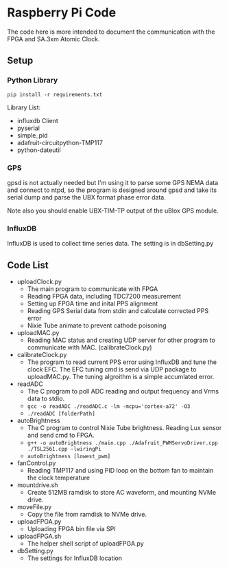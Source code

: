# Raspberry Pi Code

The code here is more intended to document the communication with the FPGA and SA.3xm Atomic Clock.

## Setup

### Python Library
```
pip install -r requirements.txt
```
Library List:
* influxdb Client
* pyserial
* simple_pid
* adafruit-circuitpython-TMP117
* python-dateutil

### GPS
gpsd is not actually needed but I'm using it to parse some GPS NEMA data and connect to ntpd, so the program is designed around gpsd and take its serial dump and parse the UBX format phase error data.

Note also you should enable UBX-TIM-TP output of the uBlox GPS module.

### InfluxDB
InfluxDB is used to collect time series data. The setting is in dbSetting.py

## Code List

* uploadClock.py
    * The main program to communicate with FPGA
    * Reading FPGA data, including TDC7200 measurement
    * Setting up FPGA time and inital PPS alignment
    * Reading GPS Serial data from stdin and calculate corrected PPS error
    * Nixie Tube animate to prevent cathode poisoning
* uploadMAC.py
    * Reading MAC status and creating UDP server for other program to communicate with MAC. (calibrateClock.py)
* calibrateClock.py
    * The program to read current PPS error using InfluxDB and tune the clock EFC. The EFC tuning cmd is send via UDP package to uploadMAC.py. The tuning algroithm is a simple accumlated error.
* readADC
    * The C program to poll ADC reading and output frequency and Vrms data to stdio.
    * `gcc -o readADC ./readADC.c -lm -mcpu='cortex-a72' -O3`
    * `./readADC [folderPath]`
* autoBrightness
    * The C program to control Nixie Tube brightness. Reading Lux sensor and send cmd to FPGA.
    * `g++ -o autoBrightness ./main.cpp ./Adafruit_PWMServoDriver.cpp ./TSL2561.cpp -lwiringPi`
    * `autoBrightness [lowest_pwm]`
* fanControl.py
    * Reading TMP117 and using PID loop on the bottom fan to maintain the clock temperature
* mountdrive.sh
    * Create 512MB ramdisk to store AC waveform, and mounting NVMe drive.
* moveFile.py
    * Copy the file from ramdisk to NVMe drive.
* uploadFPGA.py
    * Uploading FPGA bin file via SPI
* uploadFPGA.sh
    * The helper shell script of uploadFPGA.py
* dbSetting.py
    * The settings for InfluxDB location
    